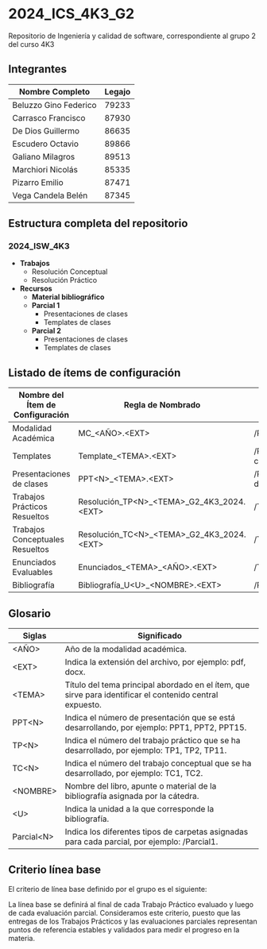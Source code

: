 # 2024_ICS_4K3_G2

Repositorio de Ingeniería y calidad de software, correspondiente al grupo 2 del curso 4K3

## Integrantes

| Nombre Completo        | Legajo |
|------------------------|--------------------------|
| Beluzzo Gino Federico  | 79233                    |
| Carrasco Francisco     | 87930                    |
| De Dios Guillermo      | 86635                    |
| Escudero Octavio       | 89866                    |
| Galiano Milagros       | 89513                    |
| Marchiori Nicolás      | 85335                    |
| Pizarro Emilio         | 87471                    |
| Vega Candela Belén     | 87345                    |

## Estructura completa del repositorio

### 2024_ISW_4K3

- **Trabajos**
  - Resolución Conceptual
  - Resolución Práctico
- **Recursos**
  - **Material bibliográfico**
  - **Parcial 1**
    - Presentaciones de clases
    - Templates de clases
  - **Parcial 2**
    - Presentaciones de clases
    - Templates de clases

## Listado de ítems de configuración

| Nombre del Ítem de Configuración      | Regla de Nombrado                                      | Ubicación Física                                       |
|---------------------------------------|--------------------------------------------------------|--------------------------------------------------------|
| Modalidad Académica                   | MC\_&lt;AÑO&gt;.&lt;EXT&gt;                           | /Recursos                                              |
| Templates                             | Template\_&lt;TEMA&gt;.&lt;EXT&gt;                           | /Recursos/Parcial&lt;N&gt;/Templates de clases         |
| Presentaciones de clases              | PPT&lt;N&gt;\_&lt;TEMA&gt;.&lt;EXT&gt;                        | /Recursos/Parcial&lt;N&gt;/Presentaciones de clases    |
| Trabajos Prácticos Resueltos          | Resolución\_TP&lt;N&gt;\_&lt;TEMA&gt;\_G2\_4K3\_2024.&lt;EXT&gt; | /Trabajos/Resolucion Práctico                          |
| Trabajos Conceptuales Resueltos       | Resolución\_TC&lt;N&gt;\_&lt;TEMA&gt;\_G2\_4K3\_2024.&lt;EXT&gt; | /Trabajos/Resolución Conceptual                        |
| Enunciados Evaluables                 | Enunciados\_&lt;TEMA&gt;\_&lt;AÑO&gt;.&lt;EXT&gt;             | /Trabajos                                              |
| Bibliografía                          | Bibliografía\_U&lt;U&gt;\_&lt;NOMBRE&gt;.&lt;EXT&gt;          | /Recursos/Material Bibliográfico                       |

## Glosario

| Siglas        | Significado                                                                                                 |
|---------------|-------------------------------------------------------------------------------------------------------------|
| &lt;AÑO&gt;         | Año de la modalidad académica.                                                                              |
| &lt;EXT&gt;         | Indica la extensión del archivo, por ejemplo: pdf, docx.
| &lt;TEMA&gt;        | Título del tema principal abordado en el ítem, que sirve para identificar el contenido central expuesto.    |
| PPT&lt;N&gt;        | Indica el número de presentación que se está desarrollando, por ejemplo: PPT1, PPT2, PPT15.                |
| TP&lt;N&gt;         | Indica el número del trabajo práctico que se ha desarrollado, por ejemplo: TP1, TP2, TP11.                |
| TC&lt;N&gt;         | Indica el número del trabajo conceptual que se ha desarrollado, por ejemplo: TC1, TC2.                      |
| &lt;NOMBRE&gt;      | Nombre del libro, apunte o material de la bibliografía asignada por la cátedra.                             |
| &lt;U&gt;           | Indica la unidad a la que corresponde la bibliografía.                                                      |
| Parcial&lt;N&gt;    | Indica los diferentes tipos de carpetas asignadas para cada parcial, por ejemplo: /Parcial1.                |

## Criterio línea base

El criterio de línea base definido por el grupo es el siguiente:

La línea base se definirá al final de cada Trabajo Práctico evaluado y luego de cada evaluación parcial. Consideramos este criterio, puesto que las entregas de los Trabajos Prácticos y las evaluaciones parciales representan puntos de referencia estables y validados para medir el progreso en la materia.
